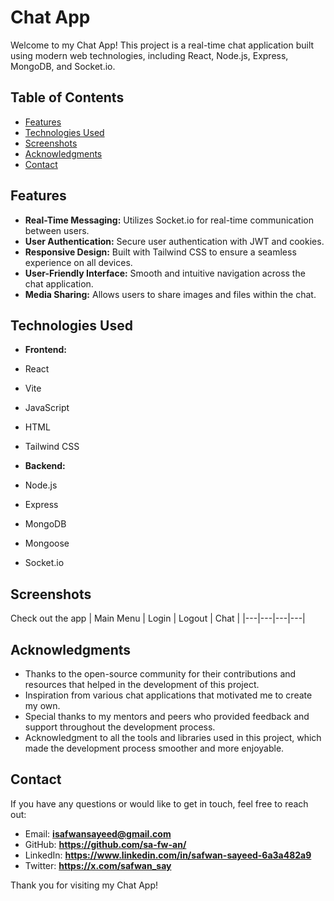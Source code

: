 # Chat App

Welcome to my Chat App! This project is a real-time chat application built using modern web technologies, including React, Node.js, Express, MongoDB, and Socket.io.

## Table of Contents

- [Features](#features)
- [Technologies Used](#technologies-used)
- [Screenshots](#screenshots)
- [Acknowledgments](#acknowledgments)
- [Contact](#contact)

## Features

- **Real-Time Messaging:** Utilizes Socket.io for real-time communication between users.
- **User Authentication:** Secure user authentication with JWT and cookies.
- **Responsive Design:** Built with Tailwind CSS to ensure a seamless experience on all devices.
- **User-Friendly Interface:** Smooth and intuitive navigation across the chat application.
- **Media Sharing:** Allows users to share images and files within the chat.


## Technologies Used

- **Frontend:**

 - React
 - Vite
 - JavaScript
 - HTML
 - Tailwind CSS

- **Backend:**

 - Node.js
 - Express
 - MongoDB
 - Mongoose
 - Socket.io

## Screenshots

Check out the app
| Main Menu | Login | Logout | Chat |
|---|---|---|---|


## Acknowledgments

- Thanks to the open-source community for their contributions and resources that helped in the development of this project.
- Inspiration from various chat applications that motivated me to create my own.
- Special thanks to my mentors and peers who provided feedback and support throughout the development process.
- Acknowledgment to all the tools and libraries used in this project, which made the development process smoother and more enjoyable.

## Contact

If you have any questions or would like to get in touch, feel free to reach out:

- Email: **isafwansayeed@gmail.com**
- GitHub: **https://github.com/sa-fw-an/**
- LinkedIn: **https://www.linkedin.com/in/safwan-sayeed-6a3a482a9**
- Twitter: **https://x.com/safwan_say**

Thank you for visiting my Chat App!